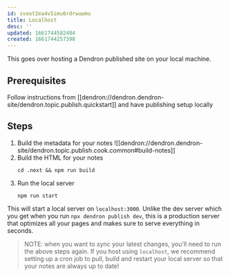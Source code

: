 ```yaml
---
id: svoot2ea4v5imu6rdrwuwmu
title: Localhost
desc: ''
updated: 1661744582404
created: 1661744257398
---
```


This goes over hosting a Dendron published site on your local machine. 

## Prerequisites
Follow instructions from [[dendron://dendron.dendron-site/dendron.topic.publish.quickstart]] and have publishing setup locally

## Steps
1. Build the metadata for your notes
    ![[dendron://dendron.dendron-site/dendron.topic.publish.cook.common#build-notes]]
1. Build the HTML for your notes
    ```
    cd .next && npm run build
    ```
1. Run the local server
    ```
    npm run start
    ```

This will start a local server on `localhost:3000`. Unlike the dev server which you get when you run `npx dendron publish dev`, this is a production server that optimizes all your pages and makes sure to serve everything in seconds. 

> NOTE: when you want to sync your latest changes, you'll need to run the above steps again. If you host using `localhost`, we recommend setting up a cron job to pull, build and restart your local server so that your notes are always up to date!